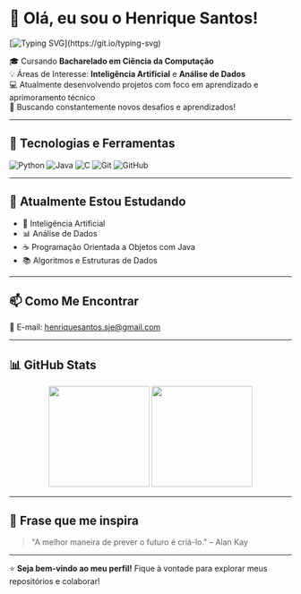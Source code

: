 # 👋 Olá, eu sou o Henrique Santos!

[![Typing SVG](https://readme-typing-svg.herokuapp.com?color=0D8ABC&lines=Seja+Bem-vindo+ao+meu+perfil!;Sou+apaixonado+por+Tecnologia!;Estudante+de+Ciência+da+Computação!)](https://git.io/typing-svg)

🎓 Cursando **Bacharelado em Ciência da Computação**  
💡 Áreas de Interesse: **Inteligência Artificial** e **Análise de Dados**  
💻 Atualmente desenvolvendo projetos com foco em aprendizado e aprimoramento técnico  
🚀 Buscando constantemente novos desafios e aprendizados!

---

## 🚀 Tecnologias e Ferramentas

![Python](https://img.shields.io/badge/Python-%2314354C.svg?style=for-the-badge&logo=python&logoColor=white)
![Java](https://img.shields.io/badge/Java-%23ED8B00.svg?style=for-the-badge&logo=java&logoColor=white)
![C](https://img.shields.io/badge/C-%2300599C.svg?style=for-the-badge&logo=c&logoColor=white)
![Git](https://img.shields.io/badge/Git-%23F05033.svg?style=for-the-badge&logo=git&logoColor=white)
![GitHub](https://img.shields.io/badge/GitHub-%23121011.svg?style=for-the-badge&logo=github&logoColor=white)

---

## 🌱 Atualmente Estou Estudando

- 🧠 Inteligência Artificial
- 📊 Análise de Dados
- ☕ Programação Orientada a Objetos com Java
- 📚 Algoritmos e Estruturas de Dados

---

## 📫 Como Me Encontrar

📧 E-mail: [henriquesantos.sje@gmail.com](mailto:henriquesantos.sje@gmail.com)

---

## 📊 GitHub Stats

<div align="center">
  <img height="180em" src="https://github-readme-stats.vercel.app/api?username=henriquesantos&show_icons=true&theme=radical&count_private=true"/>
  <img height="180em" src="https://github-readme-stats.vercel.app/api/top-langs/?username=henriquesantos&layout=compact&langs_count=7&theme=radical"/>
</div>

---

## 🚀 Frase que me inspira

> "A melhor maneira de prever o futuro é criá-lo." – Alan Kay

---

⭐️ **Seja bem-vindo ao meu perfil!** Fique à vontade para explorar meus repositórios e colaborar!  
